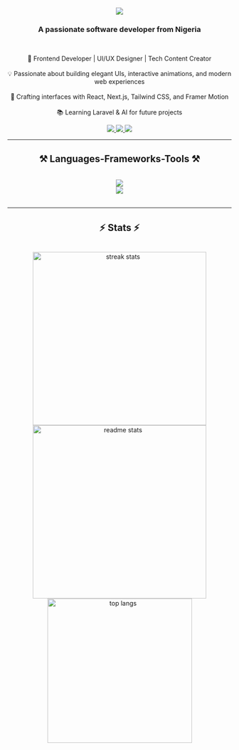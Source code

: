 <h1 align="center">
    <img src="https://readme-typing-svg.herokuapp.com/?font=Righteous&size=35&center=true&vCenter=true&width=500&height=70&duration=4000&lines=Hi+There!+👋;+I'm+Rosie!;" />
</h1>

<h3 align="center">A passionate software developer from Nigeria</h3>

<br/>

<div align="center">
 
🚀 Frontend Developer | UI/UX Designer | Tech Content Creator</br><br>💡 Passionate about building elegant UIs, interactive animations, and modern web experiences</br><br>🎨 Crafting interfaces with React, Next.js, Tailwind CSS, and Framer Motion</br><br>📚 Learning Laravel & AI for future projects</br>

 </div>
 
<div align="center"> 
  <a href="mailto:okolo.rosee@gmail.com">
    <img src="https://img.shields.io/badge/Gmail-333333?style=for-the-badge&logo=gmail&logoColor=red" />
  </a>
  <a href="https://linkedin.com/in/roselin-okolo" target="_blank">
    <img src="https://img.shields.io/badge/LinkedIn-0077B5?style=for-the-badge&logo=linkedin&logoColor=white" target="_blank" />
  </a>
  <a href="https://okolo-rose.github.io" target="_blank">
     <img src="https://img.shields.io/badge/Portfolio-FF5722?style=for-the-badge&logo=todoist&logoColor=white" target="_blank" /> <!-- sqlite, safari, google-chrome are other good icon options -->
  </a>
</div>

 <hr/>
 
<h2 align="center">⚒️ Languages-Frameworks-Tools ⚒️</h2>
<br/>
<div align="center">
    <img src="https://skillicons.dev/icons?i=react,html,css,nextjs,tailwind,javascript,typescript" /><br>
    <img src="https://skillicons.dev/icons?i=vscode,github,git,figma,canva" /><br>
</div>

<br/>
<hr/>

<h2 align="center">⚡ Stats ⚡</h2>
<br>

<div align="center">
  <img width=390 src="https://nirzak-streak-stats.vercel.app/?user=okolo-rose&count_private=true&theme=tokyonight&border_radius=10" alt="streak stats"/>
  <img width=390 src="https://github-readme-stats.vercel.app/api?username=okolo-rose&count_private=true&show_icons=true&theme=tokyonight&rank_icon=github&border_radius=10" alt="readme stats" />
  <br/>
  <img width=325 align="center" src="https://github-readme-stats.vercel.app/api/top-langs/?username=okolo-rose&hide=html&langs_count=8&layout=compact&theme=tokyonight&border_radius=10&size_weight=0.5&count_weight=0.5&exclude_repo=github-readme-stats" alt="top langs" />
</div>

